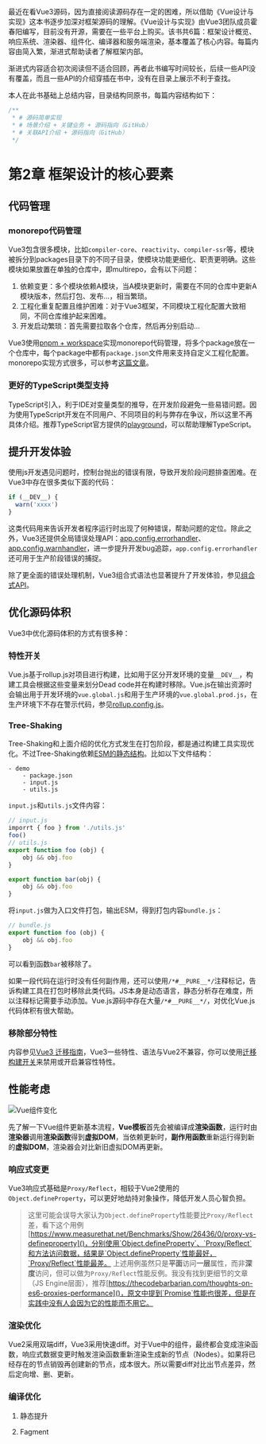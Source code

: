 最近在看Vue3源码，因为直接阅读源码存在一定的困难，所以借助《Vue设计与实现》这本书逐步加深对框架源码的理解。《Vue设计与实现》由Vue3团队成员霍春阳编写，目前没有开源，需要在一些平台上购买。该书共6篇：框架设计概览、响应系统、渲染器、组件化、编译器和服务端渲染，基本覆盖了核心内容。每篇内容由简入繁，渐进式帮助读者了解框架内部。

渐进式内容适合初次阅读但不适合回顾，再者此书编写时间较长，后续一些API没有覆盖，而且一些API的介绍穿插在书中，没有在目录上展示不利于查找。

本人在此书基础上总结内容，目录结构同原书，每篇内容结构如下：

``` js
/**
 * # 源码简单实现
 * # 场景介绍 + 关键业务 + 源码指向（GitHub）
 * # 关联API介绍 + 源码指向（GitHub）
 */
```

# 第2章 框架设计的核心要素

## 代码管理
### monorepo代码管理

Vue3包含很多模块，比如`compiler-core`、`reactivity`、`compiler-ssr`等，模块被拆分到packages目录下的不同子目录，使模块功能更细化、职责更明确。这些模块如果放置在单独的仓库中，即multirepo，会有以下问题：

1. 依赖变更：多个模块依赖A模块，当A模块更新时，需要在不同的仓库中更新A模块版本，然后打包、发布...，相当繁琐。
2. 工程化重复配置且维护困难：对于Vue3框架，不同模块工程化配置大致相同，不同仓库维护起来困难。
3. 开发启动繁琐：首先需要拉取各个仓库，然后再分别启动...

Vue3使用[pnpm + workspace](https://www.pnpm.cn/workspaces)实现monorepo代码管理，将多个package放在一个仓库中，每个package中都有`package.json`文件用来支持自定义工程化配置。monorepo实现方式很多，可以参考[这篇文章](https://zhuanlan.zhihu.com/p/621073227?utm_id=0)。

### 更好的TypeScript类型支持

TypeScript引入，利于IDE对变量类型的推导，在开发阶段避免一些易错问题。因为使用TypeScript开发在不同用户、不同项目的利与弊存在争议，所以这里不再具体介绍。推荐TypeScript官方提供的[playground](https://www.typescriptlang.org/play)，可以帮助理解TypeScript。

## 提升开发体验

使用js开发遇见问题时，控制台抛出的错误有限，导致开发阶段问题排查困难。在Vue3中存在很多类似下面的代码：

```js
if (__DEV__) {
  warn('xxxx')
}
```

这类代码用来告诉开发者程序运行时出现了何种错误，帮助问题的定位。除此之外，Vue3还提供全局错误处理API：[app.config.errorhandler](https://cn.vuejs.org/api/application.html#app-config-errorhandler)、[app.config.warnhandler](https://cn.vuejs.org/api/application.html#app-config-warnhandler)，进一步提升开发bug追踪，`app.config.errorhandler`还可用于生产阶段错误的捕捉。

除了更全面的错误处理机制，Vue3组合式语法也显著提升了开发体验，参见[组合式API](https://cn.vuejs.org/guide/introduction.html#api-styles)。

## 优化源码体积

Vue3中优化源码体积的方式有很多种：

### 特性开关

Vue.js基于rollup.js对项目进行构建，比如用于区分开发环境的变量`__DEV__`，构建工具会根据这些变量来划分Dead code并在构建时移除。Vue.js在输出资源时会输出用于开发环境的`vue.global.js`和用于生产环境的`vue.global.prod.js`，在生产环境下不存在警示代码，参见[rollup.config.js](https://github.com/vuejs/core/blob/main/rollup.config.js)。

### Tree-Shaking

Tree-Shaking和上面介绍的优化方式发生在打包阶段，都是通过构建工具实现优化。不过Tree-Shaking依赖[ESM的静态结构](https://rollupjs.org/introduction/#tree-shaking)。比如以下文件结构：

```
- demo
    - package.json
    - input.js
    - utils.js
```

`input.js`和`utils.js`文件内容：

```js
// input.js
imporrt { foo } from './utils.js'
foo()
// utils.js
export function foo (obj) {
    obj && obj.foo
}

export function bar(obj) {
    obj && obj.foo
}
```

将`input.js`做为入口文件打包，输出ESM，得到打包内容`bundle.js`：

```js
// bundle.js
export function foo (obj) {
    obj && obj.foo
}
```

可以看到函数`bar`被移除了。

如果一段代码在运行时没有任何副作用，还可以使用`/*#__PURE__*/`注释标记，告诉构建工具在打包时移除此类代码。JS本身是动态语言，静态分析存在难度，所以注释标记需要手动添加。Vue.js源码中存在大量`/*#__PURE__*/`，对优化Vue.js代码体积有很大帮助。


### 移除部分特性

内容参见[Vue3 迁移指南](https://v3-migration.vuejs.org/zh/)，Vue3一些特性、语法与Vue2不兼容，你可以使用[迁移构建开关](https://v3-migration.vuejs.org/zh/migration-build.html#%E5%85%BC%E5%AE%B9%E6%80%A7%E9%85%8D%E7%BD%AE)来禁用或开启兼容性特性。

## 性能考虑

<img src="https://cn.vuejs.org/assets/render-pipeline.sMZx_5WY.png" alt="Vue组件变化" />

先了解一下Vue组件更新基本流程，**Vue模板**首先会被编译成**渲染函数**，运行时由**渲染器**调用**渲染函数**得到**虚拟DOM**，当依赖更新时，**副作用函数**重新运行得到新的**虚拟DOM**，渲染器会对比新旧虚拟DOM再更新。

### 响应式变更

Vue3响应式基础是`Proxy/Reflect`，相较于Vue2使用的`Object.defineProperty`，可以更好地劫持对象操作，降低开发人员心智负担。

> 这里可能会误导大家认为`Object.defineProperty`性能要比`Proxy/Reflect`差，看下这个用例[https://www.measurethat.net/Benchmarks/Show/26436/0/proxy-vs-defineproperty]()，分别使用`Object.defineProperty`、`Proxy/Reflect`和方法访问数据，结果是`Object.defineProperty`性能最好，`Proxy/Reflect`性能最差。
> 上述用例虽然只是**平面**访问**一层**属性，而非**深度**访问，但可以做为`Proxy/Reflect`性能反例。我没有找到更细节的文章（JS Engine层面），推荐[https://thecodebarbarian.com/thoughts-on-es6-proxies-performance]()，原文中提到`Promise`性能也很差，但是在实践中没有人会因为它的性能而不用它。

### 渲染优化

Vue2采用双端diff，Vue3采用快速diff。对于Vue中的组件，最终都会变成渲染函数，响应式数据变更时触发渲染函数重新渲染生成新的节点（Nodes）。如果将已经存在的节点销毁再创建新的节点，成本很大。所以需要diff对比出节点差异，然后定向增、删、更新。

### 编译优化

1. 静态提升

    
2. Fagment